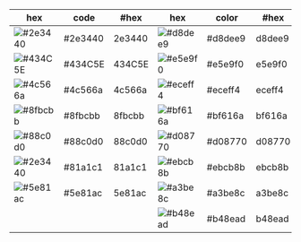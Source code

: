 
hex | code | #hex | hex | color | #hex
---|---|---|---|---|---
![#2e3440](https://via.placeholder.com/100/2e3440/000000?text=+) | #2e3440|2e3440 | ![#d8dee9](https://via.placeholder.com/100/d8dee9/000000?text=+) | #d8dee9|d8dee9 
![#434C5E](https://via.placeholder.com/100/434C5E/000000?text=+) | #434C5E|434C5E | ![#e5e9f0](https://via.placeholder.com/100/e5e9f0/000000?text=+) | #e5e9f0|e5e9f0 
![#4c566a](https://via.placeholder.com/100/4c566a/000000?text=+) | #4c566a|4c566a | ![#eceff4](https://via.placeholder.com/100/eceff4/000000?text=+) | #eceff4|eceff4 
![#8fbcbb](https://via.placeholder.com/100/8fbcbb/000000?text=+) | #8fbcbb|8fbcbb | ![#bf616a](https://via.placeholder.com/100/bf616a/000000?text=+) | #bf616a|bf616a  
![#88c0d0](https://via.placeholder.com/100/88c0d0/000000?text=+) | #88c0d0|88c0d0 | ![#d08770](https://via.placeholder.com/100/d08770/000000?text=+) | #d08770|d08770  
![#2e3440](https://via.placeholder.com/100/81a1c1/000000?text=+) | #81a1c1|81a1c1 | ![#ebcb8b](https://via.placeholder.com/100/ebcb8b/000000?text=+) | #ebcb8b|ebcb8b  
![#5e81ac](https://via.placeholder.com/100/5e81ac/000000?text=+) | #5e81ac|5e81ac | ![#a3be8c](https://via.placeholder.com/100/a3be8c/000000?text=+) | #a3be8c|a3be8c 
|||| ![#b48ead](https://via.placeholder.com/100/b48ead/000000?text=+) | #b48ead|b48ead 






